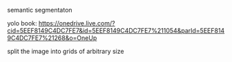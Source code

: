 semantic segmentaton

yolo
book:
https://onedrive.live.com/?cid=5EEF8149C4DC7FE7&id=5EEF8149C4DC7FE7%211054&parId=5EEF8149C4DC7FE7%21268&o=OneUp

split the image into grids of arbitrary size 
